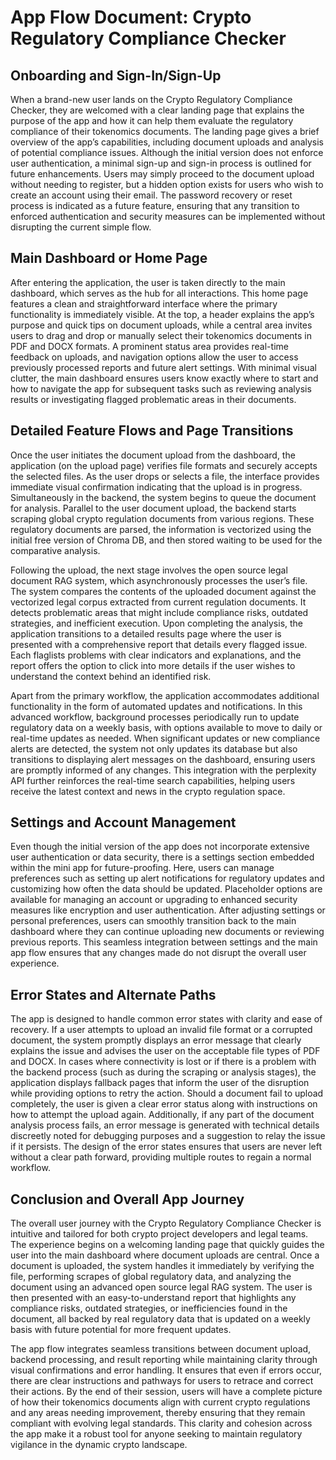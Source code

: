 # App Flow Document: Crypto Regulatory Compliance Checker

## Onboarding and Sign-In/Sign-Up

When a brand-new user lands on the Crypto Regulatory Compliance Checker, they are welcomed with a clear landing page that explains the purpose of the app and how it can help them evaluate the regulatory compliance of their tokenomics documents. The landing page gives a brief overview of the app’s capabilities, including document uploads and analysis of potential compliance issues. Although the initial version does not enforce user authentication, a minimal sign-up and sign-in process is outlined for future enhancements. Users may simply proceed to the document upload without needing to register, but a hidden option exists for users who wish to create an account using their email. The password recovery or reset process is indicated as a future feature, ensuring that any transition to enforced authentication and security measures can be implemented without disrupting the current simple flow.

## Main Dashboard or Home Page

After entering the application, the user is taken directly to the main dashboard, which serves as the hub for all interactions. This home page features a clean and straightforward interface where the primary functionality is immediately visible. At the top, a header explains the app’s purpose and quick tips on document uploads, while a central area invites users to drag and drop or manually select their tokenomics documents in PDF and DOCX formats. A prominent status area provides real-time feedback on uploads, and navigation options allow the user to access previously processed reports and future alert settings. With minimal visual clutter, the main dashboard ensures users know exactly where to start and how to navigate the app for subsequent tasks such as reviewing analysis results or investigating flagged problematic areas in their documents.

## Detailed Feature Flows and Page Transitions

Once the user initiates the document upload from the dashboard, the application (on the upload page) verifies file formats and securely accepts the selected files. As the user drops or selects a file, the interface provides immediate visual confirmation indicating that the upload is in progress. Simultaneously in the backend, the system begins to queue the document for analysis. Parallel to the user document upload, the backend starts scraping global crypto regulation documents from various regions. These regulatory documents are parsed, the information is vectorized using the initial free version of Chroma DB, and then stored waiting to be used for the comparative analysis.

Following the upload, the next stage involves the open source legal document RAG system, which asynchronously processes the user’s file. The system compares the contents of the uploaded document against the vectorized legal corpus extracted from current regulation documents. It detects problematic areas that might include compliance risks, outdated strategies, and inefficient execution. Upon completing the analysis, the application transitions to a detailed results page where the user is presented with a comprehensive report that details every flagged issue. Each flaglists problems with clear indicators and explanations, and the report offers the option to click into more details if the user wishes to understand the context behind an identified risk.

Apart from the primary workflow, the application accommodates additional functionality in the form of automated updates and notifications. In this advanced workflow, background processes periodically run to update regulatory data on a weekly basis, with options available to move to daily or real-time updates as needed. When significant updates or new compliance alerts are detected, the system not only updates its database but also transitions to displaying alert messages on the dashboard, ensuring users are promptly informed of any changes. This integration with the perplexity API further reinforces the real-time search capabilities, helping users receive the latest context and news in the crypto regulation space.

## Settings and Account Management

Even though the initial version of the app does not incorporate extensive user authentication or data security, there is a settings section embedded within the mini app for future-proofing. Here, users can manage preferences such as setting up alert notifications for regulatory updates and customizing how often the data should be updated. Placeholder options are available for managing an account or upgrading to enhanced security measures like encryption and user authentication. After adjusting settings or personal preferences, users can smoothly transition back to the main dashboard where they can continue uploading new documents or reviewing previous reports. This seamless integration between settings and the main app flow ensures that any changes made do not disrupt the overall user experience.

## Error States and Alternate Paths

The app is designed to handle common error states with clarity and ease of recovery. If a user attempts to upload an invalid file format or a corrupted document, the system promptly displays an error message that clearly explains the issue and advises the user on the acceptable file types of PDF and DOCX. In cases where connectivity is lost or if there is a problem with the backend process (such as during the scraping or analysis stages), the application displays fallback pages that inform the user of the disruption while providing options to retry the action. Should a document fail to upload completely, the user is given a clear error status along with instructions on how to attempt the upload again. Additionally, if any part of the document analysis process fails, an error message is generated with technical details discreetly noted for debugging purposes and a suggestion to relay the issue if it persists. The design of the error states ensures that users are never left without a clear path forward, providing multiple routes to regain a normal workflow.

## Conclusion and Overall App Journey

The overall user journey with the Crypto Regulatory Compliance Checker is intuitive and tailored for both crypto project developers and legal teams. The experience begins on a welcoming landing page that quickly guides the user into the main dashboard where document uploads are central. Once a document is uploaded, the system handles it immediately by verifying the file, performing scrapes of global regulatory data, and analyzing the document using an advanced open source legal RAG system. The user is then presented with an easy-to-understand report that highlights any compliance risks, outdated strategies, or inefficiencies found in the document, all backed by real regulatory data that is updated on a weekly basis with future potential for more frequent updates.

The app flow integrates seamless transitions between document upload, backend processing, and result reporting while maintaining clarity through visual confirmations and error handling. It ensures that even if errors occur, there are clear instructions and pathways for users to retrace and correct their actions. By the end of their session, users will have a complete picture of how their tokenomics documents align with current crypto regulations and any areas needing improvement, thereby ensuring that they remain compliant with evolving legal standards. This clarity and cohesion across the app make it a robust tool for anyone seeking to maintain regulatory vigilance in the dynamic crypto landscape.
